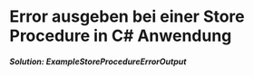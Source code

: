# Error ausgeben bei einer Store Procedure in C# Anwendung
##### Solution: ExampleStoreProcedureErrorOutput

